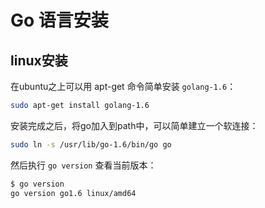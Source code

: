 # Go 语言安装

## linux安装

在ubuntu之上可以用 apt-get 命令简单安装 `golang-1.6`：

```bash
sudo apt-get install golang-1.6
```

安装完成之后，将go加入到path中，可以简单建立一个软连接：

```bash
sudo ln -s /usr/lib/go-1.6/bin/go go
```

然后执行 `go version` 查看当前版本：

```bash
$ go version
go version go1.6 linux/amd64
```

